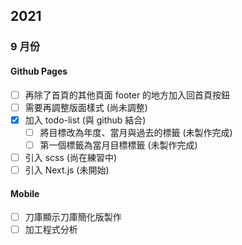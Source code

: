 ## 2021
### 9 月份
#### Github Pages
- [ ] 再除了首頁的其他頁面 footer 的地方加入回首頁按鈕
- [ ] 需要再調整版面樣式 (尚未調整)
- [x] 加入 todo-list (與 github 結合)
  - [ ] 將目標改為年度、當月與過去的標籤 (未製作完成)
  - [ ] 第一個標籤為當月目標標籤 (未製作完成)
- [ ] 引入 scss (尚在練習中)
- [ ] 引入 Next.js (未開始)

#### Mobile
- [ ] 刀庫顯示刀庫簡化版製作
- [ ] 加工程式分析
